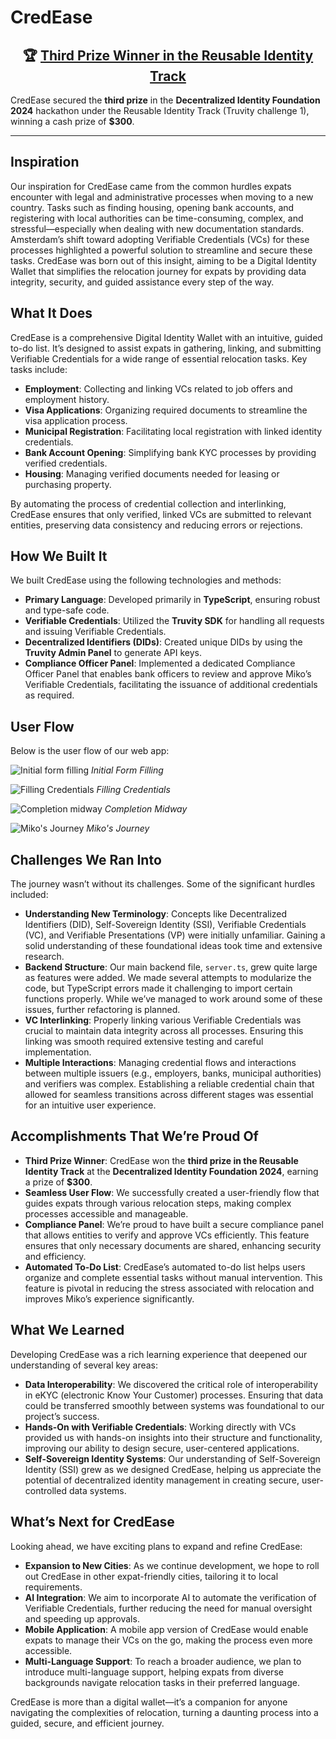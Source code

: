 # CredEase

<div align="center" >

<h2>🏆 <a href="https://devpost.com/software/varun-channi-as-an-expat?ref_content=my-projects-tab&ref_feature=my_projects">Third Prize Winner in the Reusable Identity Track</a></h2>    
</div>

CredEase secured the **third prize** in the **Decentralized Identity Foundation 2024** hackathon under the Reusable Identity Track (Truvity challenge 1), winning a cash prize of **$300**.  


---

## Inspiration

Our inspiration for CredEase came from the common hurdles expats encounter with legal and administrative processes when moving to a new country. Tasks such as finding housing, opening bank accounts, and registering with local authorities can be time-consuming, complex, and stressful—especially when dealing with new documentation standards. Amsterdam’s shift toward adopting Verifiable Credentials (VCs) for these processes highlighted a powerful solution to streamline and secure these tasks. CredEase was born out of this insight, aiming to be a Digital Identity Wallet that simplifies the relocation journey for expats by providing data integrity, security, and guided assistance every step of the way.

## What It Does

CredEase is a comprehensive Digital Identity Wallet with an intuitive, guided to-do list. It’s designed to assist expats in gathering, linking, and submitting Verifiable Credentials for a wide range of essential relocation tasks. Key tasks include:

- **Employment**: Collecting and linking VCs related to job offers and employment history.
- **Visa Applications**: Organizing required documents to streamline the visa application process.
- **Municipal Registration**: Facilitating local registration with linked identity credentials.
- **Bank Account Opening**: Simplifying bank KYC processes by providing verified credentials.
- **Housing**: Managing verified documents needed for leasing or purchasing property.

By automating the process of credential collection and interlinking, CredEase ensures that only verified, linked VCs are submitted to relevant entities, preserving data consistency and reducing errors or rejections.

## How We Built It

We built CredEase using the following technologies and methods:

- **Primary Language**: Developed primarily in **TypeScript**, ensuring robust and type-safe code.
- **Verifiable Credentials**: Utilized the **Truvity SDK** for handling all requests and issuing Verifiable Credentials.
- **Decentralized Identifiers (DIDs)**: Created unique DIDs by using the **Truvity Admin Panel** to generate API keys.
- **Compliance Officer Panel**: Implemented a dedicated Compliance Officer Panel that enables bank officers to review and approve Miko’s Verifiable Credentials, facilitating the issuance of additional credentials as required.

## User Flow

Below is the user flow of our web app:

![Initial form filling](./images/1.png)
*Initial Form Filling*

![Filling Credentials](./images/2.png)
*Filling Credentials*

![Completion midway](./images/3.png)
*Completion Midway*

![Miko's Journey](./images/4.png)
*Miko's Journey*

## Challenges We Ran Into

The journey wasn’t without its challenges. Some of the significant hurdles included:

- **Understanding New Terminology**: Concepts like Decentralized Identifiers (DID), Self-Sovereign Identity (SSI), Verifiable Credentials (VC), and Verifiable Presentations (VP) were initially unfamiliar. Gaining a solid understanding of these foundational ideas took time and extensive research.
- **Backend Structure**: Our main backend file, `server.ts`, grew quite large as features were added. We made several attempts to modularize the code, but TypeScript errors made it challenging to import certain functions properly. While we’ve managed to work around some of these issues, further refactoring is planned.
- **VC Interlinking**: Properly linking various Verifiable Credentials was crucial to maintain data integrity across all processes. Ensuring this linking was smooth required extensive testing and careful implementation.
- **Multiple Interactions**: Managing credential flows and interactions between multiple issuers (e.g., employers, banks, municipal authorities) and verifiers was complex. Establishing a reliable credential chain that allowed for seamless transitions across different stages was essential for an intuitive user experience.

## Accomplishments That We’re Proud Of

- **Third Prize Winner**: CredEase won the **third prize in the Reusable Identity Track** at the **Decentralized Identity Foundation 2024**, earning a prize of **$300**.
- **Seamless User Flow**: We successfully created a user-friendly flow that guides expats through various relocation steps, making complex processes accessible and manageable.
- **Compliance Panel**: We’re proud to have built a secure compliance panel that allows entities to verify and approve VCs efficiently. This feature ensures that only necessary documents are shared, enhancing security and efficiency.
- **Automated To-Do List**: CredEase’s automated to-do list helps users organize and complete essential tasks without manual intervention. This feature is pivotal in reducing the stress associated with relocation and improves Miko’s experience significantly.

## What We Learned

Developing CredEase was a rich learning experience that deepened our understanding of several key areas:

- **Data Interoperability**: We discovered the critical role of interoperability in eKYC (electronic Know Your Customer) processes. Ensuring that data could be transferred smoothly between systems was foundational to our project’s success.
- **Hands-On with Verifiable Credentials**: Working directly with VCs provided us with hands-on insights into their structure and functionality, improving our ability to design secure, user-centered applications.
- **Self-Sovereign Identity Systems**: Our understanding of Self-Sovereign Identity (SSI) grew as we designed CredEase, helping us appreciate the potential of decentralized identity management in creating secure, user-controlled data systems.

## What’s Next for CredEase

Looking ahead, we have exciting plans to expand and refine CredEase:

- **Expansion to New Cities**: As we continue development, we hope to roll out CredEase in other expat-friendly cities, tailoring it to local requirements.
- **AI Integration**: We aim to incorporate AI to automate the verification of Verifiable Credentials, further reducing the need for manual oversight and speeding up approvals.
- **Mobile Application**: A mobile app version of CredEase would enable expats to manage their VCs on the go, making the process even more accessible.
- **Multi-Language Support**: To reach a broader audience, we plan to introduce multi-language support, helping expats from diverse backgrounds navigate relocation tasks in their preferred language.

CredEase is more than a digital wallet—it’s a companion for anyone navigating the complexities of relocation, turning a daunting process into a guided, secure, and efficient journey.

